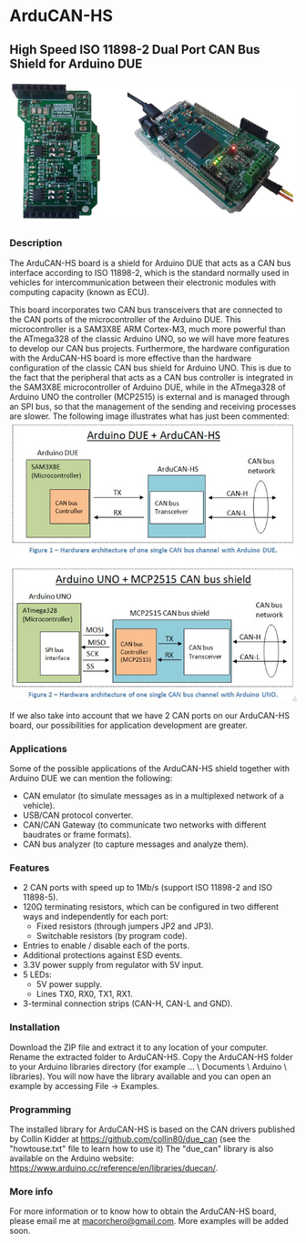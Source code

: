 # ArduCAN-HS
## High Speed ISO 11898-2 Dual Port CAN Bus Shield for Arduino DUE
![alt text](/Docs/img/ArduCAN-HS.jpg)

### Description
The ArduCAN-HS board is a shield for Arduino DUE that acts as a CAN bus interface according to ISO 11898-2, which is the standard normally used in vehicles for intercommunication between their electronic modules with computing capacity (known as ECU).

This board incorporates two CAN bus transceivers that are connected to the CAN ports of the microcontroller of the Arduino DUE. This microcontroller is a SAM3X8E ARM Cortex-M3, much more powerful than the ATmega328 of the classic Arduino UNO, so we will have more features to develop our CAN bus projects. Furthermore, the hardware configuration with the ArduCAN-HS board is more effective than the hardware configuration of the classic CAN bus shield for Arduino UNO. This is due to the fact that the peripheral that acts as a CAN bus controller is integrated in the SAM3X8E microcontroller of Arduino DUE, while in the ATmega328 of Arduino UNO the controller (MCP2515) is external and is managed through an SPI bus, so that the management of the sending and receiving processes are slower. The following image illustrates what has just been commented:
![alt text](/Docs/img/DUE_vs_UNO.jpg)

If we also take into account that we have 2 CAN ports on our ArduCAN-HS board, our possibilities for application development are greater.

### Applications
Some of the possible applications of the ArduCAN-HS shield together with Arduino DUE we can mention the following:
* CAN emulator (to simulate messages as in a multiplexed network of a vehicle).
* USB/CAN protocol converter.
* CAN/CAN Gateway (to communicate two networks with different baudrates or frame formats).
* CAN bus analyzer (to capture messages and analyze them).

### Features
* 2 CAN ports with speed up to 1Mb/s (support ISO 11898-2 and ISO 11898-5).
* 120Ω terminating resistors, which can be configured in two different ways and independently for each port:
  - Fixed resistors (through jumpers JP2 and JP3).
  - Switchable resistors (by program code).
* Entries to enable / disable each of the ports.
* Additional protections against ESD events.
* 3.3V power supply from regulator with 5V input.
* 5 LEDs:
  - 5V power supply.
  - Lines TX0, RX0, TX1, RX1.
* 3-terminal connection strips (CAN-H, CAN-L and GND).

### Installation
Download the ZIP file and extract it to any location of your computer. Rename the extracted folder to ArduCAN-HS. Copy the ArduCAN-HS folder to your Arduino libraries directory (for example ... \ Documents \ Arduino \ libraries). You will now have the library available and you can open an example by accessing File -> Examples.

### Programming
The installed library for ArduCAN-HS is based on the CAN drivers published by Collin Kidder at https://github.com/collin80/due_can (see the "howtouse.txt" file to learn how to use it) The "due_can" library is also available on the Arduino website: https://www.arduino.cc/reference/en/libraries/duecan/.

### More info
For more information or to know how to obtain the ArduCAN-HS board, please email me at macorchero@gmail.com.
More examples will be added soon.
